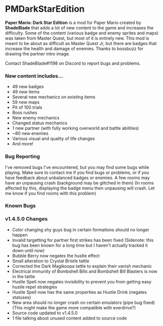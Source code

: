 # PMDarkStarEdition
**Paper Mario: Dark Star Edition** is a mod for Paper Mario created by **ShadeBlade** that adds a lot of new content to the game and increases the difficulty.
Some of the content (various badge and enemy sprites and maps) was taken from Master Quest, but most of it is entirely new.
This mod is meant to be about as difficult as Master Quest Jr, but there are badges that increase the health and damage of enemies.
Thanks to bossbuzz for drawing the partner intro image.

Contact ShadeBlade#1198 on Discord to report bugs and problems.

### **New content includes...**
- 49 new badges
- 49 new items
- Several new mechanics on existing items
- 59 new maps
- Pit of 100 trials
- Boss rushes
- New enemy mechanics
- Changed status mechanics
- 1 new partner (with fully working overworld and battle abilities)
- ~80 new enemies
- Various visual and quality of life changes
- And more!

### Bug Reporting
I've removed bugs I've encountered, but you may find some bugs while playing.
Make sure to contact me if you find bugs or problems, or if you have feedback about unbalanced badges or enemies.
A few rooms may have an unpausing crash (background may be glitched in them) (In rooms affected by this, displaying the badge menu then unpausing will crash. Let me know if you find rooms with this problem)

### Known Bugs


### v1.4.5.0 Changes 
- Color changing shy guys bug in certain formations should no longer happen
- Invalid targetting for partner first strikes has been fixed (Sidenote: this bug has been known for a long time but I haven't actually tracked it down until now)
- Bubble Berry now negates the hustle effect
- Small alteration to Crystal Bristle tattle
- Corrected the Dark Magikoopa tattle to explain their vanish mechanic
- Electrical immunity of Bombshell Bills and Bombshell Bill Blasters is now in the tattle
- Hustle Spell now negates invisibility to prevent you from getting easy hustle repel strategies
- Hustle Spell now has the same properties as Hustle Drink (negates statuses)
- New area should no longer crash on certain emulators (pipe bug fixed) (This might make the game more compatible with everdrive?)
- Source code updated to v1.4.5.0
- 1 file talking about unused content added to source code